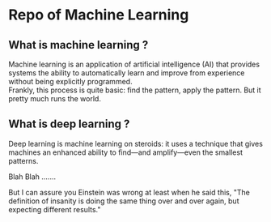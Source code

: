 # Repo of Machine Learning

## What is machine learning ?
Machine learning is an application of artificial intelligence (AI) that provides systems the ability to automatically learn and improve from experience without being explicitly programmed. <br>
Frankly, this process is quite basic: find the pattern, apply the pattern. But it pretty much runs the world.

## What is deep learning ?
Deep learning is machine learning on steroids: it uses a technique that gives machines an enhanced ability to find—and amplify—even the smallest patterns.

Blah Blah ....... 

But I can assure you Einstein was wrong at least when he said this,
"The definition of insanity is doing the same thing over and over again, but expecting different results." <br>
